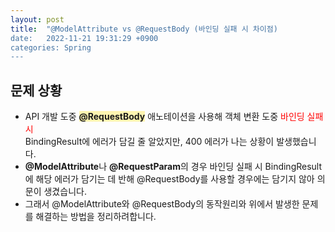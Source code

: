 ```yaml
---
layout: post
title:  "@ModelAttribute vs @RequestBody (바인딩 실패 시 차이점) 
date:   2022-11-21 19:31:29 +0900
categories: Spring
---
```


## 문제 상황
- API 개발 도중 **<span style='background-color:#fff5b1'>@RequestBody</span>** 애노테이션을 사용해 객체 변환 도중 <span style="color:red;">바인딩 실패 시</span>   
BindingResult에 에러가 담길 줄 알았지만, 400 에러가 나는 상황이 발생했습니다.
- **@ModelAttribute**나 **@RequestParam**의 경우 바인딩 실패 시 BindingResult에 해당 에러가 담기는 데 반해 @RequestBody를 사용할 경우에는 담기지 않아 의문이 생겼습니다.
- 그래서 @ModelAttribute와 @RequestBody의 동작원리와 위에서 발생한 문제를 해결하는 방법을 정리하려합니다.

